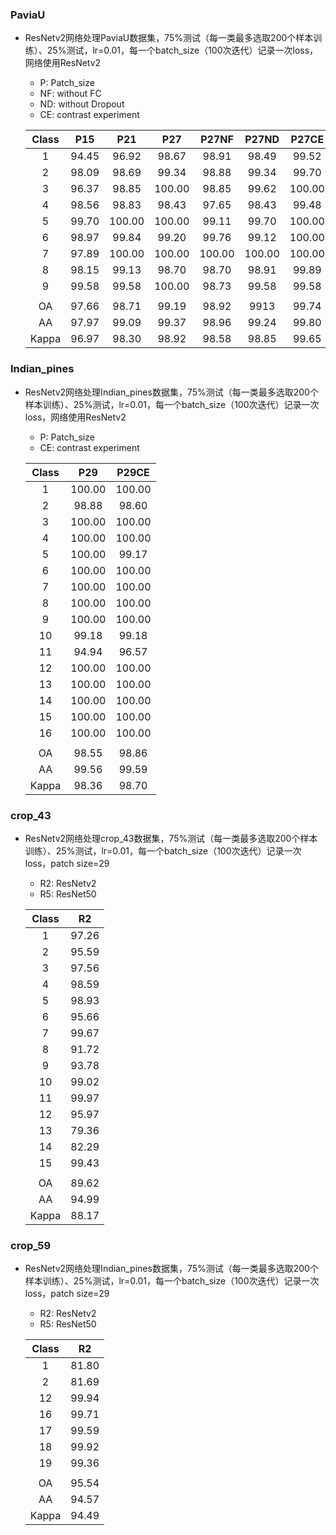 ### PaviaU

- ResNetv2网络处理PaviaU数据集，75%测试（每一类最多选取200个样本训练）、25%测试，lr=0.01，每一个batch_size（100次迭代）记录一次loss，网络使用ResNetv2

  - P: Patch_size
  - NF: without FC
  - ND: without Dropout
  - CE: contrast experiment

  | Class |  P15  |  P21   |  P27   | P27NF  | P27ND  | P27CE  |
  | :---: | :---: | :----: | :----: | :----: | :----: | :----: |
  |   1   | 94.45 | 96.92  | 98.67  | 98.91  | 98.49  | 99.52  |
  |   2   | 98.09 | 98.69  | 99.34  | 98.88  | 99.34  | 99.70  |
  |   3   | 96.37 | 98.85  | 100.00 | 98.85  | 99.62  | 100.00 |
  |   4   | 98.56 | 98.83  | 98.43  | 97.65  | 98.43  | 99.48  |
  |   5   | 99.70 | 100.00 | 100.00 | 99.11  | 99.70  | 100.00 |
  |   6   | 98.97 | 99.84  | 99.20  | 99.76  | 99.12  | 100.00 |
  |   7   | 97.89 | 100.00 | 100.00 | 100.00 | 100.00 | 100.00 |
  |   8   | 98.15 | 99.13  | 98.70  | 98.70  | 98.91  | 99.89  |
  |   9   | 99.58 | 99.58  | 100.00 | 98.73  | 99.58  | 99.58  |
  |       |       |        |        |        |        |        |
  |  OA   | 97.66 | 98.71  | 99.19  | 98.92  |  9913  | 99.74  |
  |  AA   | 97.97 | 99.09  | 99.37  | 98.96  | 99.24  | 99.80  |
  | Kappa | 96.97 | 98.30  | 98.92  | 98.58  | 98.85  | 99.65  |

### Indian_pines

- ResNetv2网络处理Indian_pines数据集，75%测试（每一类最多选取200个样本训练）、25%测试，lr=0.01，每一个batch_size（100次迭代）记录一次loss，网络使用ResNetv2

  - P: Patch_size
  - CE: contrast experiment

  | Class |  P29   | P29CE  |
  | :---: | :----: | :----: |
  |   1   | 100.00 | 100.00 |
  |   2   | 98.88  | 98.60  |
  |   3   | 100.00 | 100.00 |
  |   4   | 100.00 | 100.00 |
  |   5   | 100.00 | 99.17  |
  |   6   | 100.00 | 100.00 |
  |   7   | 100.00 | 100.00 |
  |   8   | 100.00 | 100.00 |
  |   9   | 100.00 | 100.00 |
  |  10   | 99.18  | 99.18  |
  |  11   | 94.94  | 96.57  |
  |  12   | 100.00 | 100.00 |
  |  13   | 100.00 | 100.00 |
  |  14   | 100.00 | 100.00 |
  |  15   | 100.00 | 100.00 |
  |  16   | 100.00 | 100.00 |
  |       |        |        |
  |  OA   | 98.55  | 98.86  |
  |  AA   | 99.56  | 99.59  |
  | Kappa | 98.36  | 98.70  |

### crop_43

- ResNetv2网络处理crop_43数据集，75%测试（每一类最多选取200个样本训练）、25%测试，lr=0.01，每一个batch_size（100次迭代）记录一次loss，patch size=29

  - R2: ResNetv2
  - R5: ResNet50

  | Class |  R2   |
  | :---: | :---: |
  |   1   | 97.26 |
  |   2   | 95.59 |
  |   3   | 97.56 |
  |   4   | 98.59 |
  |   5   | 98.93 |
  |   6   | 95.66 |
  |   7   | 99.67 |
  |   8   | 91.72 |
  |   9   | 93.78 |
  |  10   | 99.02 |
  |  11   | 99.97 |
  |  12   | 95.97 |
  |  13   | 79.36 |
  |  14   | 82.29 |
  |  15   | 99.43 |
  |       |       |
  |  OA   | 89.62 |
  |  AA   | 94.99 |
  | Kappa | 88.17 |

### crop_59

- ResNetv2网络处理Indian_pines数据集，75%测试（每一类最多选取200个样本训练）、25%测试，lr=0.01，每一个batch_size（100次迭代）记录一次loss，patch size=29

  - R2: ResNetv2
  - R5: ResNet50

  | Class |  R2   |
  | :---: | :---: |
  |   1   | 81.80 |
  |   2   | 81.69 |
  |  12   | 99.94 |
  |  16   | 99.71 |
  |  17   | 99.59 |
  |  18   | 99.92 |
  |  19   | 99.36 |
  |       |       |
  |  OA   | 95.54 |
  |  AA   | 94.57 |
  | Kappa | 94.49 |